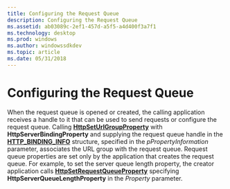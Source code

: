 ```yaml
---
title: Configuring the Request Queue
description: Configuring the Request Queue
ms.assetid: ab03089c-2ef1-457d-a5f5-a4d400f3a7f1
ms.technology: desktop
ms.prod: windows
ms.author: windowssdkdev
ms.topic: article
ms.date: 05/31/2018
---
```


# Configuring the Request Queue

When the request queue is opened or created, the calling application receives a handle to it that can be used to send requests or configure the request queue. Calling [**HttpSetUrlGroupProperty**](/windows/desktop/api/Http/nf-http-httpseturlgroupproperty) with **HttpServerBindingProperty** and supplying the request queue handle in the [**HTTP\_BINDING\_INFO**](/windows/desktop/api/Http/ns-http-_http_binding_info) structure, specified in the *pPropertyInformation* parameter, associates the URL group with the request queue. Request queue properties are set only by the application that creates the request queue. For example, to set the server queue length property, the creator application calls [**HttpSetRequestQueueProperty**](/windows/desktop/api/Http/nf-http-httpsetrequestqueueproperty) specifying **HttpServerQueueLengthProperty** in the *Property* parameter.

 

 




